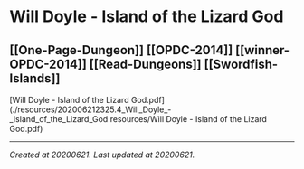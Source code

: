# Will Doyle - Island of the Lizard God
 [[One-Page-Dungeon]] [[OPDC-2014]] [[winner-OPDC-2014]] [[Read-Dungeons]] [[Swordfish-Islands]] 
---



[Will Doyle - Island of the Lizard God.pdf](./resources/202006212325.4_Will_Doyle_-_Island_of_the_Lizard_God.resources/Will Doyle - Island of the Lizard God.pdf)

---

_Created at 20200621._
_Last updated at 20200621._



